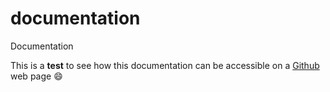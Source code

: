# documentation
Documentation

This is a **test** to see how this documentation can be accessible 
on a [Github](https://github.com) web page :smile:
